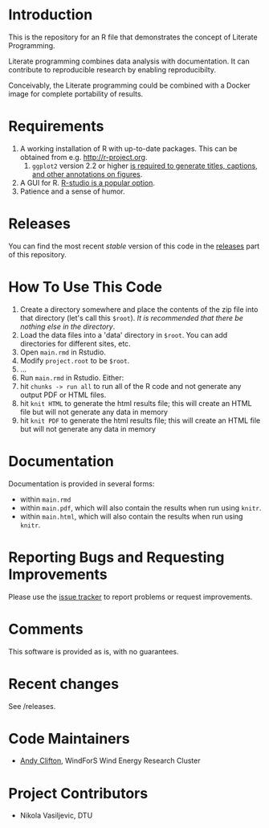 # Introduction
This is the repository for an R file that demonstrates the concept of Literate Programming.

Literate programming combines data analysis with documentation. It can contribute to reproducible research by enabling reproducibilty.

Conceivably, the Literate programming could be combined with a Docker image for complete portability of results.

# Requirements
1. A working installation of R with up-to-date packages. This can be obtained from e.g. http://r-project.org.
   1. `ggplot2` version 2.2 or higher [is required to generate titles, captions, and other annotations on figures](http://ggplot2.tidyverse.org/reference/labs.html).
2. A GUI for R. [R-studio is a popular option](http://rstudio.com).
3. Patience and a sense of humor.

# Releases
You can find the most recent _stable_ version of this code in the [releases](../../releases) part of this repository.

# How To Use This Code
1. Create a directory somewhere and place the contents of the zip file into that directory (let's call this `$root`). *It is recommended that there be nothing else in the directory*.
2. Load the data files into a 'data' directory in `$root`. You can add directories for different sites, etc.
3. Open `main.rmd` in Rstudio. 
  1. Modify `project.root` to be `$root`.
  2. ...
4. Run `main.rmd` in Rstudio. Either:
  1. hit `chunks -> run all` to run all of the R code and not generate any output PDF or HTML files.
  2. hit `knit HTML` to generate the html results file; this will create an HTML file but will not generate any data in memory
  3. hit `knit PDF` to generate the html results file; this will create an HTML file but will not generate any data in memory

# Documentation
Documentation is provided in several forms:
* within `main.rmd`
* within `main.pdf`, which will also contain the results when run using `knitr`.
* within `main.html`, which will also contain the results when run using `knitr`.

# Reporting Bugs and Requesting Improvements
Please use the [issue tracker](../../issues) to report problems or request improvements.

# Comments
This software is provided as is, with no guarantees.

# Recent changes
See /releases.

# Code Maintainers
* [Andy Clifton](mailto:clifton@windfors.de), WindForS Wind Energy Research Cluster

# Project Contributors
* Nikola Vasiljevic, DTU
